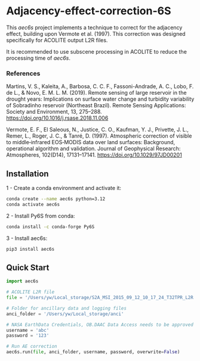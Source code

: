 # Adjacency-effect-correction-6S
 
This *aec6s* project implements a technique to correct for the adjacency effect, building upon Vermote et al. (1997). This correction was designed specifically for ACOLITE output L2R files.

It is recommended to use subscene processing in ACOLITE to reduce the processing time of *aec6s*.



### References 

Martins, V. S., Kaleita, A., Barbosa, C. C. F., Fassoni-Andrade, A. C., Lobo, F. de L., & Novo, E. M. L. M. (2019). Remote sensing of large reservoir in the drought years: Implications on surface water change and turbidity variability of Sobradinho reservoir (Northeast Brazil). Remote Sensing Applications: Society and Environment, 13, 275–288. https://doi.org/10.1016/j.rsase.2018.11.006

Vermote, E. F., El Saleous, N., Justice, C. O., Kaufman, Y. J., Privette, J. L., Remer, L., Roger, J. C., & Tanré, D. (1997). Atmospheric correction of visible to middle‐infrared EOS‐MODIS data over land surfaces: Background, operational algorithm and validation. Journal of Geophysical Research: Atmospheres, 102(D14), 17131–17141. https://doi.org/10.1029/97JD00201



## Installation 

1 - Create a conda environment and activate it: 

```bash
conda create --name aec6s python=3.12
conda activate aec6s
```

2 - Install Py6S from conda: 

```bash
conda install -c conda-forge Py6S
```

3 - Install aec6s: 

```bash
pip3 install aec6s
```



## Quick Start

```python
import aec6s

# ACOLITE L2R file
file = '/Users/yw/Local_storage/S2A_MSI_2015_09_12_10_17_24_T32TPR_L2R.nc'

# Folder for ancillary data and logging files
anci_folder = '/Users/yw/Local_storage/anci' 

# NASA EarthData Credentials, OB.DAAC Data Access needs to be approved
username = 'abc'
password = '123'

# Run AE correction
aec6s.run(file, anci_folder, username, password, overwrite=False)
```



